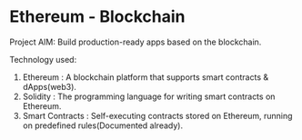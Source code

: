 # Ethereum - Blockchain
Project AIM: Build production-ready apps based on the blockchain.

Technology used:
1. Ethereum : A blockchain platform that supports smart contracts & dApps(web3).
2. Solidity : The programming language for writing smart contracts on Ethereum.
3. Smart Contracts : Self-executing contracts stored on Ethereum, running on predefined rules(Documented already).
